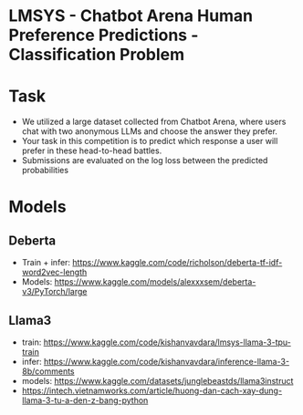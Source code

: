 # LMSYS - Chatbot Arena Human Preference Predictions - Classification Problem
# Task
+ We utilized a large dataset collected from Chatbot Arena, where users chat with two anonymous LLMs and choose the answer they prefer.
+ Your task in this competition is to predict which response a user will prefer in these head-to-head battles.
+ Submissions are evaluated on the log loss between the predicted probabilities 
# Models
## Deberta
+ Train + infer: https://www.kaggle.com/code/richolson/deberta-tf-idf-word2vec-length
+ Models: https://www.kaggle.com/models/alexxxsem/deberta-v3/PyTorch/large

## Llama3 
+ train: https://www.kaggle.com/code/kishanvavdara/lmsys-llama-3-tpu-train
+ infer: https://www.kaggle.com/code/kishanvavdara/inference-llama-3-8b/comments
+ models: https://www.kaggle.com/datasets/junglebeastds/llama3instruct
+ https://intech.vietnamworks.com/article/huong-dan-cach-xay-dung-llama-3-tu-a-den-z-bang-python

